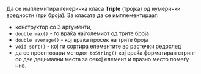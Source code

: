 Да се имплемнтира генеричка класа **Triple** (тројка) од нумерички вредности (три броја). За класата да се имплементираат:

 - конструктор со 3 аргументи,
 - `double max()` - го враќа најголемиот од трите броја
 - `double average()` - кој враќа просек на трите броја
 - `void sort()` - кој ги сортира елементите во растечки редослед
 - да се преоптовари методот `toString()` кој враќа форматиран стринг со две децимални места за секој елемент и празно место помеѓу нив.